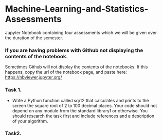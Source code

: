 # Machine-Learning-and-Statistics-Assessments

Jupyter Notebook containing four assessments which we will be given over the duration of the semester. 

### If you are having problems with Github not displaying the contents of the notebook. 

Sometimes Github will not display the contents of the notebooks. If this happens, copy the url of the notebook page, and paste here: https://nbviewer.jupyter.org/ 

### Task 1. 

- Write a Python function called sqrt2 that calculates and
prints to the screen the square root of 2 to 100 decimal places. Your code should
not depend on any module from the standard library1 or otherwise. You should
research the task first and include references and a description of your algorithm.

### Task2. 
